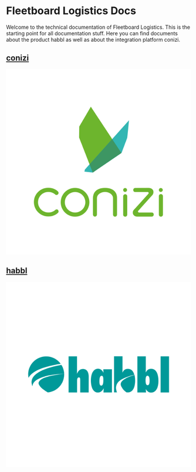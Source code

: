 
# Fleetboard Logistics Docs

Welcome to the technical documentation of Fleetboard Logistics. This is the starting point for all documentation stuff. Here you can find documents about the product habbl as well as about the integration platform conizi.

## [conizi](_site/conizi/index.md)
<p align="center">
   <img src="/img/logo_conizi_circle.svg">
</p>

## [habbl](_site/habbl/index.md)

<p align="center">
   <img src="/img/logo_habbl_circle.svg">
</p>
